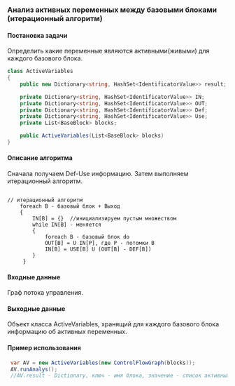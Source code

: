 ### Анализ активных переменных между базовыми блоками (итерационный алгоритм)

#### Постановка задачи

Определить какие переменные являются активными(живыми) для каждого базового блока.

```cs
class ActiveVariables
{
    public new Dictionary<string, HashSet<IdentificatorValue>> result;

    private Dictionary<string, HashSet<IdentificatorValue>> IN;
    private Dictionary<string, HashSet<IdentificatorValue>> OUT;
    private Dictionary<string, HashSet<IdentificatorValue>> Def;
    private Dictionary<string, HashSet<IdentificatorValue>> Use;
    private List<BaseBlock> blocks;

    public ActiveVariables(List<BaseBlock> blocks)
}
```

#### Описание алгоритма
Сначала получаем Def-Use информацию. Затем выполняем итерационный алгоритм.
```

// итерационный алгоритм
	foreach B - базовый блок + Выход
	{
		IN[B] = {}  //инициализируем пустым множеством
		while IN[B] - меняется
		{
			foreach B - базовый блок do
			OUT[B] = U IN[P], где P - потомки B
			IN[B] = USE[B] U (OUT[B] - DEF[B])
		}
	 }

```
#### Входные данные

Граф потока управления.

#### Выходные данные 
Объект класса ActiveVariables, хранящий для каждого базового блока информацию об активных переменных.

#### Пример использования

```cs
 var AV = new ActiveVariables(new ControlFlowGraph(blocks));
 AV.runAnalys(); 
 //AV.result - Dictionary, ключ - имя блока, значение - список активных переменных для данного блока.
```
